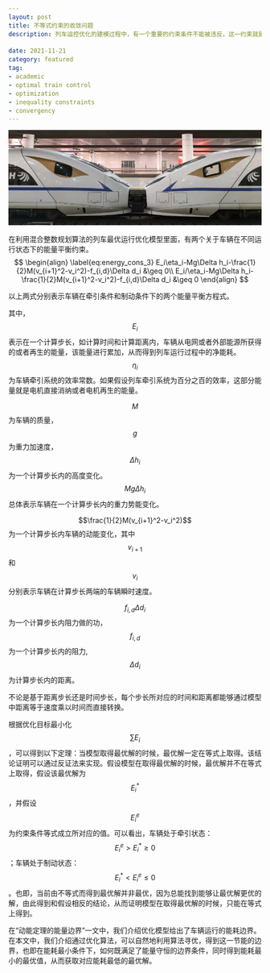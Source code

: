 ```yaml
---
layout: post
title: 不等式约束的收敛问题
description: 列车运控优化的建模过程中，有一个重要的约束条件不能被违反，这一约束就是能量守恒定律所带来的能量平衡约束。该约束确保能量平衡在车辆运行过程中得到保障。

date: 2021-11-21
category: featured
tag:
- academic
- optimal train control
- optimization
- inequality constraints 
- convergency
---
```


![High Speed Trains](/images/blog/HSR_1_comp.png "High Speed Trains")

在利用混合整数规划算法的列车最优运行优化模型里面，有两个关于车辆在不同运行状态下的能量平衡约束。
$$ \begin{align} 
\label{eq:energy_cons_3}
E_i\eta_i-Mg\Delta h_i-\frac{1}{2}M(v_{i+1}^2-v_i^2)-f_{i,d}\Delta d_i &\geq 0\\
E_i/\eta_i-Mg\Delta h_i-\frac{1}{2}M(v_{i+1}^2-v_i^2)-f_{i,d}\Delta d_i &\geq 0
\end{align} $$

以上两式分别表示车辆在牵引条件和制动条件下的两个能量平衡方程式。

其中，$$E_i$$表示在一个计算步长，如计算时间和计算距离内，车辆从电网或者外部能源所获得的或者再生的能量，该能量进行累加，从而得到列车运行过程中的净能耗。$$\eta_i$$为车辆牵引系统的效率常数。如果假设列车牵引系统为百分之百的效率，这部分能量就是电机直接消纳或者电机再生的能量。

$$M$$为车辆的质量，$$g$$为重力加速度，$$\Delta h_i$$为一个计算步长内的高度变化。$$Mg\Delta h_i $$总体表示车辆在一个计算步长内的重力势能变化。

$$\frac{1}{2}M(v_{i+1}^2-v_i^2)$$为一个计算步长内车辆的动能变化，其中$$v_{i+1}$$和$$v_i$$分别表示车辆在计算步长两端的车辆瞬时速度。

$$f_{i,d}\Delta d_i $$为一个计算步长内阻力做的功，$$ f_{i,d}$$为一个计算步长内的阻力, $$\Delta d_i$$为计算步长内的距离。

不论是基于距离步长还是时间步长，每个步长所对应的时间和距离都能够通过模型中距离等于速度乘以时间而直接转换。 

根据优化目标最小化$$\sum E_i$$，可以得到以下定理：当模型取得最优解的时候，最优解一定在等式上取得。该结论证明可以通过反证法来实现。假设模型在取得最优解的时候，最优解并不在等式上取得，假设该最优解为$$E_i^*$$，并假设$$E_i^e$$为约束条件等式成立所对应的值。可以看出，车辆处于牵引状态：$$E_i^e> E_i^*\geq 0$$；车辆处于制动状态：$$E_i^*< E_i^e\leq 0$$。也即，当前由不等式而得到最优解并非最优，因为总能找到能够让最优解更优的解，由此得到和假设相反的结论，从而证明模型在取得最优解的时候，只能在等式上得到。

在“动能定理的能量边界”一文中，我们介绍优化模型给出了车辆运行的能耗边界。在本文中，我们介绍通过优化算法，可以自然地利用算法寻优，得到这一节能的边界，也即在能耗最小条件下，如何既满足了能量守恒的边界条件，同时得到能耗最小的最优值，从而获取对应能耗最低的最优解。
